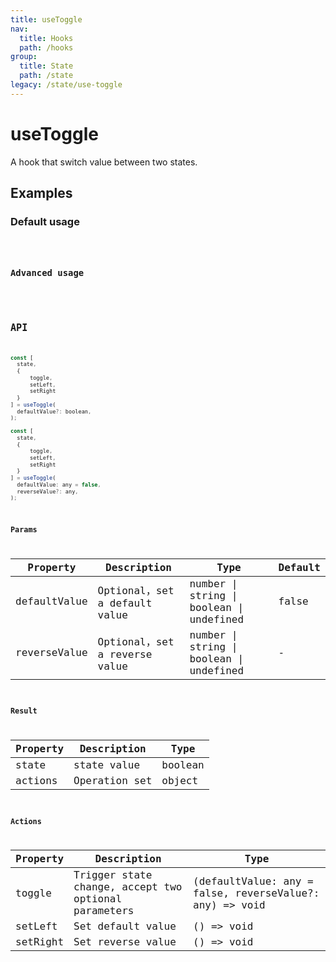 ```yaml
---
title: useToggle
nav:
  title: Hooks
  path: /hooks
group:
  title: State
  path: /state
legacy: /state/use-toggle
---
```


# useToggle

A hook that switch value between two states.

## Examples

### Default usage

<code src="./demo/demo1.tsx" />

### Advanced usage

<code src="./demo/demo2.tsx" />

## API

```javascript
const [
  state,
  {
      toggle,
      setLeft,
      setRight
  }
] = useToggle(
  defaultValue?: boolean,
);

const [
  state,
  {
      toggle,
      setLeft,
      setRight
  }
] = useToggle(
  defaultValue: any = false,
  reverseValue?: any,
);
```
### Params

| Property | Description                                 | Type                   | Default |
|---------|----------------------------------------------|------------------------|--------|
| defaultValue | Optional，set a default value  | number \| string \| boolean \| undefined | false      |
| reverseValue | Optional，set a reverse value  | number \| string \| boolean \| undefined | -      |

### Result

| Property | Description                                         | Type                 |
|----------|--------------------------------------|----------------------|
| state  | state value                         | boolean              |
| actions | Operation set | object |

### Actions
| Property | Description                                         | Type                 |
|----------|--------------------------------------|----------------------|
| toggle | Trigger state change, accept two optional parameters | (defaultValue: any = false, reverseValue?: any) => void |
| setLeft | Set default value | () => void |
| setRight | Set reverse value | () => void |

